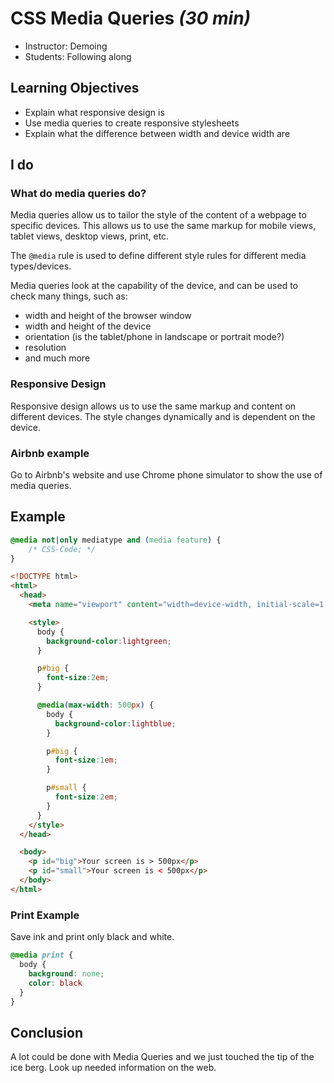 # CSS Media Queries _(30 min)_

- Instructor: Demoing
- Students: Following along

## Learning Objectives
* Explain what responsive design is
* Use media queries to create responsive stylesheets
* Explain what the difference between width and device width are

## I do
### What do media queries do?

Media queries allow us to tailor the style of the content of a webpage to specific devices. This allows us to use the same markup for mobile views, tablet views, desktop views, print, etc.

The `@media` rule is used to define different style rules for different media types/devices.

Media queries look at the capability of the device, and can be used to check many things, such as:
- width and height of the browser window
- width and height of the device
- orientation (is the tablet/phone in landscape or portrait mode?)
- resolution
- and much more

### Responsive Design

Responsive design allows us to use the same markup and content on different devices. The style changes dynamically and is dependent on the device.

### Airbnb example
Go to Airbnb's website and use Chrome phone simulator to show the use of media queries.

## Example
```css
@media not|only mediatype and (media feature) {
    /* CSS-Code; */
}
```

```html
<!DOCTYPE html>
<html>
  <head>
    <meta name="viewport" content="width=device-width, initial-scale=1.0"/>

    <style>
      body {
        background-color:lightgreen;
      }

      p#big {
        font-size:2em;
      }

      @media(max-width: 500px) {
        body {
          background-color:lightblue;
        }

        p#big {
          font-size:1em;
        }

        p#small {
          font-size:2em;
        }
      }
    </style>
  </head>

  <body>
    <p id="big">Your screen is > 500px</p>
    <p id="small">Your screen is < 500px</p>
  </body>
</html>
```

### Print Example
Save ink and print only black and white.
```css
@media print {
  body {
    background: none;
    color: black
  }
}
```
## Conclusion
A lot could be done with Media Queries and we just touched the tip of the ice berg. Look up needed information on the web.

